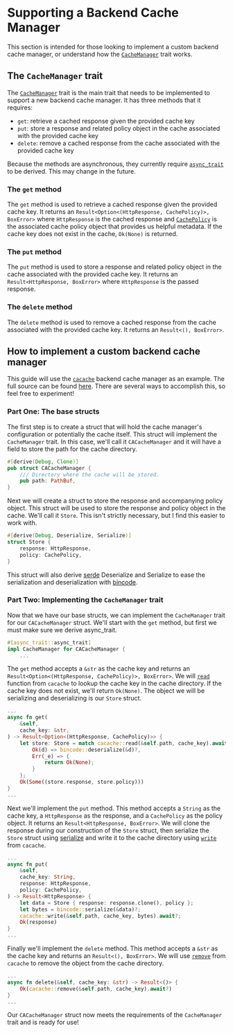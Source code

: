 # Supporting a Backend Cache Manager

This section is intended for those looking to implement a custom backend cache manager, or understand how the [`CacheManager`](https://docs.rs/http-cache/latest/http_cache/trait.CacheManager.html) trait works.

## The `CacheManager` trait

The [`CacheManager`](https://docs.rs/http-cache/latest/http_cache/trait.CacheManager.html) trait is the main trait that needs to be implemented to support a new backend cache manager. It has three methods that it requires:

- `get`: retrieve a cached response given the provided cache key
- `put`: store a response and related policy object in the cache associated with the provided cache key
- `delete`: remove a cached response from the cache associated with the provided cache key

Because the methods are asynchronous, they currently require [`async_trait`](https://github.com/dtolnay/async-trait) to be derived. This may change in the future.

### The `get` method

The `get` method is used to retrieve a cached response given the provided cache key. It returns an `Result<Option<(HttpResponse, CachePolicy)>, BoxError>` where `HttpResponse` is the cached response and [`CachePolicy`](https://docs.rs/http-cache-semantics/latest/http_cache_semantics/struct.CachePolicy.html) is the associated cache policy object that provides us helpful metadata. If the cache key does not exist in the cache, `Ok(None)` is returned.

### The `put` method

The `put` method is used to store a response and related policy object in the cache associated with the provided cache key. It returns an `Result<HttpResponse, BoxError>` where `HttpResponse` is the passed response.

### The `delete` method

The `delete` method is used to remove a cached response from the cache associated with the provided cache key. It returns an `Result<(), BoxError>`.

## How to implement a custom backend cache manager

This guide will use the [`cacache`](https://github.com/zkat/cacache-rs) backend cache manager as an example. The full source can be found [here](https://github.com/06chaynes/http-cache/blob/latest/http-cache/src/managers/cacache.rs). There are several ways to accomplish this, so feel free to experiment!

### Part One: The base structs

The first step is to create a struct that will hold the cache manager's configuration or potentially the cache itself. This struct will implement the `CacheManager` trait. In this case, we'll call it `CACacheManager` and it will have a field to store the path for the cache directory.

```rust
#[derive(Debug, Clone)]
pub struct CACacheManager {
    /// Directory where the cache will be stored.
    pub path: PathBuf,
}
```

Next we will create a struct to store the response and accompanying policy object. This struct will be used to store the response and policy object in the cache. We'll call it `Store`. This isn't strictly necessary, but I find this easier to work with.

```rust
#[derive(Debug, Deserialize, Serialize)]
struct Store {
    response: HttpResponse,
    policy: CachePolicy,
}
```

This struct will also derive [serde](https://github.com/serde-rs/serde) Deserialize and Serialize to ease the serialization and deserialization with [bincode](https://github.com/bincode-org/bincode).

### Part Two: Implementing the `CacheManager` trait

Now that we have our base structs, we can implement the `CacheManager` trait for our `CACacheManager` struct. We'll start with the `get` method, but first we must make sure we derive async_trait.

```rust
#[async_trait::async_trait]
impl CacheManager for CACacheManager {
    ...
```

The `get` method accepts a `&str` as the cache key and returns an `Result<Option<(HttpResponse, CachePolicy)>, BoxError>`. We will [`read`](https://docs.rs/cacache/latest/cacache/fn.read.html) function from `cacache` to lookup the cache key in the cache directory. If the cache key does not exist, we'll return `Ok(None)`. The object we will be serializing and deserializing is our `Store` struct.

```rust
...
async fn get(
    &self,
    cache_key: &str,
) -> Result<Option<(HttpResponse, CachePolicy)>> {
    let store: Store = match cacache::read(&self.path, cache_key).await {
        Ok(d) => bincode::deserialize(&d)?,
        Err(_e) => {
            return Ok(None);
        }
    };
    Ok(Some((store.response, store.policy)))
}
...
```

Next we'll implement the `put` method. This method accepts a `String` as the cache key, a `HttpResponse` as the response, and a `CachePolicy` as the policy object. It returns an `Result<HttpResponse, BoxError>`. We will clone the response during our construction of the `Store` struct, then serialize the `Store` struct using [serialize](https://docs.rs/bincode/latest/bincode/fn.serialize.html) and write it to the cache directory using [`write`](https://docs.rs/cacache/latest/cacache/fn.write.html) from `cacache`.

```rust
...
async fn put(
    &self,
    cache_key: String,
    response: HttpResponse,
    policy: CachePolicy,
) -> Result<HttpResponse> {
    let data = Store { response: response.clone(), policy };
    let bytes = bincode::serialize(&data)?;
    cacache::write(&self.path, cache_key, bytes).await?;
    Ok(response)
}
...
```

Finally we'll implement the `delete` method. This method accepts a `&str` as the cache key and returns an `Result<(), BoxError>`. We will use [`remove`](https://docs.rs/cacache/latest/cacache/fn.remove.html) from `cacache` to remove the object from the cache directory.

```rust
...
async fn delete(&self, cache_key: &str) -> Result<()> {
    Ok(cacache::remove(&self.path, cache_key).await?)
}
...
```

Our `CACacheManager` struct now meets the requirements of the `CacheManager` trait and is ready for use!
